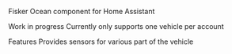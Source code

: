 Fisker Ocean component for Home Assistant

Work in progress
Currently only supports one vehicle per account

Features
Provides sensors for various part of the vehicle

